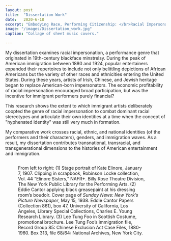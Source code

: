```yaml
---
layout: post
title:  "Dissertation Work"
date:   2020-6-18
excerpt: "Embodying Race, Performing Citizenship: </br>Racial Impersonation and Immigrant Identity in American Popular Entertainment, 1880&#8211;1930"
image: "/images/Dissertation_work.jpg"
caption: "Collage of sheet music covers."

---
```




My dissertation examines racial impersonation, a performance genre that originated in 19th-century blackface minstrelsy. During the peak of American immigration between 1880 and 1924, popular entertainers expanded their repertoires to include not only belittling depictions of African Americans but the variety of other races and ethnicities entering the United States. During these years, artists of Irish, Chinese, and Jewish heritage began to replace American-born impersonators. The economic profitability of racial impersonation encouraged broad participation, but was the incentive for immigrant performers purely financial?


This research shows the extent to which immigrant artists deliberately coopted the genre of racial impersonation to combat dominant racial stereotypes and articulate their own identities at a time when the concept of "hyphenated identity" was still very much in formation.


My comparative work crosses racial, ethnic, and national identities (of the performers and their characters), genders, and immigration waves. As a result, my dissertation contributes transnational, transracial, and transgenerational dimensions to the histories of American entertainment and immigration.


<!--

<figure><img src="{{ "/images/Kate_Elinore.png" | absolute_url }}" width="200" alt="blah" /><p class="image figcaption">Stage portrait of Kate Elinore, January 7, 1907. Clipping in scrapbook, Robinson Locke collection, Vol. 44 “Elinore Sisters,” NAFR+. Billy Rose Theatre Division, The New York Public Library for the Performing Arts.
</p></figure>
<figure><img src="{{ "/images/Lee_Tung_Foo.png" | absolute_url }}" width="200" alt="" /><p class="image figcaption">Lee Tung Foo in Scottish Costume, promotional brochure. Lee Tung Foo’s immigration file, Record Group 85: Chinese Exclusion Act Case Files, 1880-1960. Box 313, file 68/64: National Archives, New York City.
</p></figure>
<figure><img src="{{ "/images/Eddie_Cantor.jpg" | absolute_url }}" width="500" alt="" /><p class="image figcaption">Eddie Cantor applying black greasepaint at his dressing room’s boudoir. Cover page of <i>Sunday News: New York’s Picture Newspaper</i>, May 15, 1938. Eddie Cantor Papers (Collection 861), box 47, University of California, Los Angeles, Library Special Collections, Charles E. Young Research Library.
</p></figure> -->
<figure class="image main" style="width: 80%"><img src="{{ "/images/combined.png" | absolute_url }}" alt="" />
<p class="image figcaption">
From left to right: (1) Stage portrait of Kate Elinore, January 7, 1907. Clipping in scrapbook, Robinson Locke collection, Vol. 44 “Elinore Sisters,” NAFR+. Billy Rose Theatre Division, The New York Public Library for the Performing Arts.
(2) Eddie Cantor applying black greasepaint at his dressing room’s boudoir. Cover page of <i>Sunday News: New York’s Picture Newspaper</i>, May 15, 1938. Eddie Cantor Papers (Collection 861), box 47, University of California, Los Angeles, Library Special Collections, Charles E. Young Research Library.
(3) Lee Tung Foo in Scottish Costume, promotional brochure. Lee Tung Foo’s immigration file, Record Group 85: Chinese Exclusion Act Case Files, 1880-1960. Box 313, file 68/64: National Archives, New York City.

</p>
</figure>
